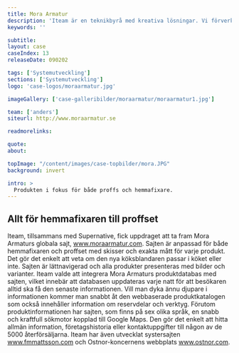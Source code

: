 ```yaml
---
title: Mora Armatur
description: 'Iteam är en teknikbyrå med kreativa lösningar. Vi förverkligar dina idéer.'
keywords: ''

subtitle:
layout: case
caseIndex: 13
releaseDate: 090202

tags: ['Systemutveckling']
sections: ['Systemutveckling']
logo: 'case-logos/moraarmatur.jpg'

imageGallery: ['case-galleribilder/moraarmatur/moraarmatur1.jpg']

team: ['anders']
siteurl: http://www.moraarmatur.se

readmorelinks:

quote:
about:

topImage: "/content/images/case-topbilder/mora.JPG"
background: invert

intro: >
  Produkten i fokus för både proffs och hemmafixare.
---
```


## Allt för hemmafixaren till proffset
Iteam, tillsammans med Supernative, fick uppdraget att ta fram Mora Armaturs globala sajt, <a href="http://www.moraarmatur.com" target="_blank">www.moraarmatur.com</a>.
Sajten är anpassad för både hemmafixaren och proffset med skisser och exakta mått för varje produkt. Det gör det enkelt att veta om den nya köksblandaren passar i köket eller inte. Sajten är lättnavigerad och alla produkter presenteras med bilder och varianter.
Iteam valde att integrera Mora Armaturs produktdatabas med sajten, vilket innebär att databasen uppdateras varje natt för att besökaren alltid ska få den senaste informationen. Vill man dyka ännu djupare i informationen kommer man snabbt åt den webbaserade produktkatalogen som också innehåller information om reservdelar och verktyg.
Förutom produktinformationen har sajten, som finns på sex olika språk, en snabb och kraftfull sökmotor kopplad till Google Maps. Den gör det enkelt att hitta allmän information, företagshistoria eller kontaktuppgifter till någon av de 5000 återförsäljarna.
Iteam har även utvecklat systersajten <a href="http://www.moraarmatur.com" target="_blank">www.fmmattsson.com</a> och Ostnor-koncernens webbplats <a href="http://www.moraarmatur.com" target="_blank">www.ostnor.com</a>.
